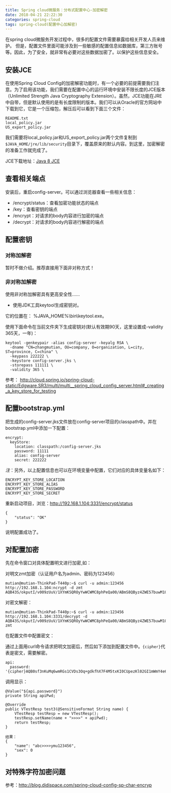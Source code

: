 ```yaml
---
title: Spring cloud微服务：分布式配置中心-加密解密
date: 2018-04-21 22:22:30
categories: spring-cloud
tags: spring-cloud(配置中心加解密)
---
```


在spring cloud微服务开发过程中，很多的配置文件需要暴露给相关开发人员来维护。
但是，配置文件里面可能涉及到一些敏感的配置信息如数据库，第三方账号等。因此，为了安全，就非常有必要对这些数据加密了。以保护这些信息安全。


## 安装JCE

在使用Spring Cloud Config的加密解密功能时，有一个必要的前提需要我们注意。为了启用该功能，我们需要在配置中心的运行环境中安装不限长度的JCE版本（Unlimited Strength Java Cryptography Extension）。虽然，JCE功能在JRE中自带，但是默认使用的是有长度限制的版本。我们可以从Oracle的官方网站中下载到它，它是一个压缩包，解压后可以看到下面三个文件：

    README.txt
    local_policy.jar
    US_export_policy.jar

我们需要将local_policy.jar和US_export_policy.jar两个文件复制到`$JAVA_HOME/jre/lib/security`目录下，覆盖原来的默认内容。到这里，加密解密的准备工作就完成了。

JCE下载地址：[Java 8 JCE](http://www.oracle.com/technetwork/java/javase/downloads/jce8-download-2133166.html)

## 查看相关端点

安装后，重启config-server。可以通过浏览器查看一些相关信息：

- /encrypt/status：查看加密功能状态的端点
- /key：查看密钥的端点
- /encrypt：对请求的body内容进行加密的端点
- /decrypt：对请求的body内容进行解密的端点

## 配置密钥

### 对称加解密

暂时不做介绍。推荐直接用下面非对称方式！

### 非对称加解密

使用非对称加解密具有更高安全性……

- 使用JDK工具keytool生成密钥对。

它的位置在： %JAVA_HOME%\bin\keytool.exe。

使用下面命令在当前文件夹下生成密钥对(默认有效期90天，这里设置成-validity 365天，一年)：

    keytool -genkeypair -alias config-server -keyalg RSA \ 
      -dname "CN=zhangmutian, OU=company, O=organization, L=city, ST=province, C=china" \
      -keypass 222222 \
      -keystore config-server.jks \
      -storepass 111111 \
      -validity 365 \

参考：
http://cloud.spring.io/spring-cloud-static/Edgware.SR3/multi/multi__spring_cloud_config_server.html#_creating_a_key_store_for_testing

## 配置bootstrap.yml

把生成的config-server.jks文件放在config-server项目的classpath中。并在bootstrap.yml中添加一下配置：

    encrypt:
      keyStore:
        location: classpath:/config-server.jks
        password: 11111
        alias: config-server
        secret: 222222

*注*：另外，以上配置信息也可以在环境变量中配置，它们对应的具体变量名如下：

    ENCRYPT_KEY_STORE_LOCATION
    ENCRYPT_KEY_STORE_ALIAS
    ENCRYPT_KEY_STORE_PASSWORD
    ENCRYPT_KEY_STORE_SECRET
    
重新启动项目，浏览：http://192.168.1.104:3331/encrypt/status  

    {
        "status": "OK"
    }
    
说明配置成功了。

## 对配置加密

先在命令窗口对具体配置明文进行加密,如：

对明文zmt加密（认证用户名为admin、密码为123456）

    mutian@mutian-ThinkPad-T440p:~$ curl -u admin:123456 http://192.168.1.104:ncrypt -d zmt
    AQB43S/okputI/v009zUuV/1XYmKSQROyYwWCWMC8phPeQa00/ABmS8QByz4ZWE57buwM1GIQ9lkmh8Yafgy6QUryq/XJk/oIck1zuN6M7IMepAFaJE4J8i4y5/LdH5h6gpfW06MeSiQbjg+393ztnDH37lWakfxEJ5yNtevXbV/LQC6u8bPvd/4riDHmgJYq8d7INJZKh4Y9TX+5a9a2YGivTuhn+qHruOylP43eMiK0EuUkmJF3B2zD6t8CWu5M84vnHjDVLFGmLuK3xfRpmG83ofl+86XjgdE+TlqcId+hRpfD28ELluU4Oc/N7ujNZAmKa2OtK0jve7oz27dQnrMDh5n6qkGAIcjNoeHLa7EgkP9XEargjGLkaXewHME56Q=  
    
对密文解密：

    mutian@mutian-ThinkPad-T440p:~$ curl -u admin:123456 http://192.168.1.104:3331/decrypt -d AQB43S/okputI/v009zUuV/1XYmKSQROyYwWCWMC8phPeQa00/ABmS8QByz4ZWE57buwM1GIQ9lkmh8Yafgy6QUryq/XJk/oIck1zuN6M7IMepAFaJE4J8i4y5/LdH5h6gpfW06MeSiQbjg+393ztnDH37lWakfxEJ5yNtevXbV/LQC6u8bPvd/4riDHmgJYq8d7INJZKh4Y9TX+5a9a2YGivTuhn+qHruOylP43eMiK0EuUkmJF3B2zD6t8CWu5M84vnHjDVLFGmLuK3xfRpmG83ofl+86XjgdE+TlqcId+hRpfD28ELluU4Oc/N7ujNZAmKa2OtK0jve7oz27dQnrMDh5n6qkGAIcjNoeHLa7EgkP9XEargjGLkaXewHME56Q=
    zmt   
    
在配置文件中配置密文：

通过上面用curl命令请求把明文加密后，然后如下添加到配置文件中。`{cipher}`代表是密文，需要解密。

    api:
      password: '{cipher}AQB0sf3nKuMq6wmRGs1CVDs3Oq+gdkfhX7F4M5txKI0CUpezKl02GI1mWmY4e6Ch/tI0UP9KRLv5VADrF8qESSPrZjD+uQR+op/N1hEZmKOMS/BpgipudiskeuifHPk2ffscN6pJns4VrfRwW3Io9yyOJ0/mAQxD46IcppraE2Z4gwplLvRU0U7pLB2mxpBqhi24ZKUW3MHRRD5rF4AMyXQw9SEyfyXYWpBGxSgMGfeV/TU4d4DVSYy8Y7Ji0Rf41m/59V24bjjYaJL2B77+WLyKlGHlV/hfrCOcz45NgqS00TGjNfieO1DlWHZi/YvYN4UUF0InRFI2gnGzWumEnJSYhHWqO3hdVr9mO+BI8DskngMGapYQrJVc7Pdpo27h3Io='

调用显示：

    @Value("${api.password}")
    private String apiPwd;

    @Override
    public VTestResp test3(@SensitiveFormat String name) {
        VTestResp testResp = new VTestResp();
        testResp.setName(name + ">>>>" + apiPwd);
        return testResp;
    }
    
    结果：
    {
        "name": "abc>>>>ymu123456",
        "sex": 0
    }
    
## 对特殊字符加密问题

参考：http://blog.didispace.com/spring-cloud-config-sp-char-encryp         